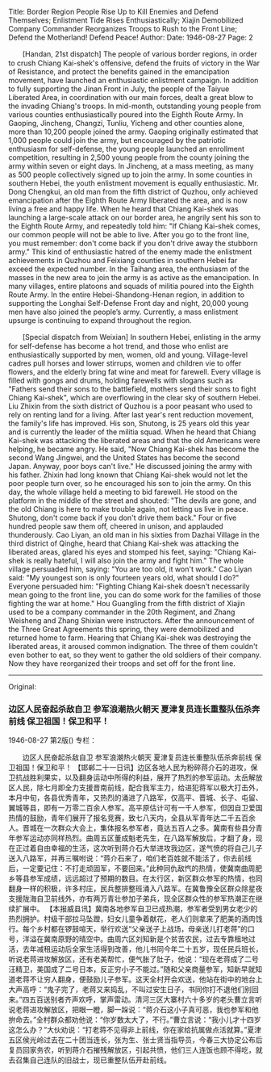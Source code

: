 Title: Border Region People Rise Up to Kill Enemies and Defend Themselves; Enlistment Tide Rises Enthusiastically; Xiajin Demobilized Company Commander Reorganizes Troops to Rush to the Front Line; Defend the Motherland! Defend Peace!
Author:
Date: 1946-08-27
Page: 2

　　[Handan, 21st dispatch] The people of various border regions, in order to crush Chiang Kai-shek's offensive, defend the fruits of victory in the War of Resistance, and protect the benefits gained in the emancipation movement, have launched an enthusiastic enlistment campaign. In addition to fully supporting the Jinan Front in July, the people of the Taiyue Liberated Area, in coordination with our main forces, dealt a great blow to the invading Chiang's troops. In mid-month, outstanding young people from various counties enthusiastically poured into the Eighth Route Army. In Gaoping, Jincheng, Changzi, Tunliu, Yicheng and other counties alone, more than 10,200 people joined the army. Gaoping originally estimated that 1,000 people could join the army, but encouraged by the patriotic enthusiasm for self-defense, the young people launched an enrollment competition, resulting in 2,500 young people from the county joining the army within seven or eight days. In Jincheng, at a mass meeting, as many as 500 people collectively signed up to join the army. In some counties in southern Hebei, the youth enlistment movement is equally enthusiastic. Mr. Dong Chengkui, an old man from the fifth district of Quzhou, only achieved emancipation after the Eighth Route Army liberated the area, and is now living a free and happy life. When he heard that Chiang Kai-shek was launching a large-scale attack on our border area, he angrily sent his son to the Eighth Route Army, and repeatedly told him: "If Chiang Kai-shek comes, our common people will not be able to live. After you go to the front line, you must remember: don't come back if you don't drive away the stubborn army." This kind of enthusiastic hatred of the enemy made the enlistment achievements in Quzhou and Feixiang counties in southern Hebei far exceed the expected number. In the Taihang area, the enthusiasm of the masses in the new area to join the army is as active as the emancipation. In many villages, entire platoons and squads of militia poured into the Eighth Route Army. In the entire Hebei-Shandong-Henan region, in addition to supporting the Longhai Self-Defense Front day and night, 20,000 young men have also joined the people’s army. Currently, a mass enlistment upsurge is continuing to expand throughout the region.

　　[Special dispatch from Weixian] In southern Hebei, enlisting in the army for self-defense has become a hot trend, and those who enlist are enthusiastically supported by men, women, old and young. Village-level cadres pull horses and lower stirrups, women and children vie to offer flowers, and the elderly bring fat wine and meat for farewell. Every village is filled with gongs and drums, holding farewells with slogans such as "Fathers send their sons to the battlefield, mothers send their sons to fight Chiang Kai-shek", which are overflowing in the clear sky of southern Hebei. Liu Zhixin from the sixth district of Quzhou is a poor peasant who used to rely on renting land for a living. After last year's rent reduction movement, the family's life has improved. His son, Shutong, is 25 years old this year and is currently the leader of the militia squad. When he heard that Chiang Kai-shek was attacking the liberated areas and that the old Americans were helping, he became angry. He said, "Now Chiang Kai-shek has become the second Wang Jingwei, and the United States has become the second Japan. Anyway, poor boys can't live." He discussed joining the army with his father. Zhixin had long known that Chiang Kai-shek would not let the poor people turn over, so he encouraged his son to join the army. On this day, the whole village held a meeting to bid farewell. He stood on the platform in the middle of the street and shouted: "The devils are gone, and the old Chiang is here to make trouble again, not letting us live in peace. Shutong, don't come back if you don't drive them back." Four or five hundred people saw them off, cheered in unison, and applauded thunderously. Cao Liyan, an old man in his sixties from Dazhai Village in the third district of Qinghe, heard that Chiang Kai-shek was attacking the liberated areas, glared his eyes and stomped his feet, saying: "Chiang Kai-shek is really hateful, I will also join the army and fight him." The whole village persuaded him, saying: "You are too old, it won't work." Cao Liyan said: "My youngest son is only fourteen years old, what should I do?" Everyone persuaded him: "Fighting Chiang Kai-shek doesn't necessarily mean going to the front line, you can do some work for the families of those fighting the war at home." Hou Guangling from the fifth district of Xiajin used to be a company commander in the 20th Regiment, and Zhang Weisheng and Zhang Shixian were instructors. After the announcement of the Three Great Agreements this spring, they were demobilized and returned home to farm. Hearing that Chiang Kai-shek was destroying the liberated areas, it aroused common indignation. The three of them couldn't even bother to eat, so they went to gather the old soldiers of their company. Now they have reorganized their troops and set off for the front line.



<hr /> 

Original: 


### 边区人民奋起杀敌自卫  参军浪潮热火朝天  夏津复员连长重整队伍杀奔前线  保卫祖国！保卫和平！

1946-08-27
第2版()
专栏：

　　边区人民奋起杀敌自卫
    参军浪潮热火朝天
    夏津复员连长重整队伍杀奔前线
    保卫祖国！保卫和平！
    【邯郸二十一日讯】边区各地人民为粉碎蒋介石的进攻，保卫抗战胜利果实，以及翻身运动中所得的利益，展开了热烈的参军运动。太岳解放区人民，除七月即全力支援晋南前线，配合我军主力，给进犯蒋军以极大打击外，本月中旬，各县优秀青年，又热烈的涌进了八路军，仅高平、晋城、长子、屯留、翼城等县，即有一万零二百余人参军。高平原估计可有一千人参军，但因自卫爱国热情的鼓励，青年们展开了报名竞赛，致七八天内，全县从军青年达二千五百余人。晋城在一次群众大会上，集体报名参军者，竟达五百人之多。冀南有些县分青年参军运动亦同样热烈。曲周五区董成魁老先生，在八路军解放后，才翻了身，现在正过着自由幸福的生活，这次听到蒋介石大举进攻我边区，遂气愤的将自己儿子送入八路军，并再三嘱咐说：“蒋介石来了，咱们老百姓就不能活了，你去前线后，一定要记住：不打走顽固军，不要回来。”此种同仇敌忾的热情，使冀南曲周肥乡等县参军成绩，远远超过了预期的数目。在太行区，新区群众参军的热情，也同翻身一样的积极，许多村庄，民兵整排整班涌入八路军。在冀鲁豫全区群众除星夜支援陇海自卫前线外，亦有两万青壮参加子弟兵，现全区群众性的参军热潮正在继续扩展中。
    【本报威县讯】冀南各地参军自卫已成热潮，参军者受到男女老少的热烈拥护。村级干部拉马坠蹬，妇女儿童争着献花，老人们则拿来了肥美的酒肉饯行。每个乡村都在锣鼓喧天，举行欢送“父亲送子上战场，母亲送儿打老蒋”的口号，洋溢在冀南原野的晴空中。曲周六区刘知新是个贫苦农民，过去专靠租地过活，去年减租运动后全家生活得到改善，他儿书同今年二十五岁，现任民兵班长，听说老蒋进攻解放区，还有老美帮忙，便气胀了肚子，他说：“现在老蒋成了二号汪精卫，美国成了二号日本，反正穷小子不能过。”随和父亲商量参军，知新早就知道老蒋不让穷人翻身，便鼓励儿子参军。这天全村开会欢送，他站在街中的地台上大声高呼：“鬼子完了，老蒋又来捣乱，不叫过安生日子，书同你打不退他们别回来。”四五百送别者齐声欢呼，掌声雷动。清河三区大寨村六十多岁的老头曹立言听说老蒋进攻解放区，把眼一瞪，脚一跺说：“蒋介石这小子真可恶，我也参军和他拚命去。”全村群众都劝他说：“你岁数太大了，不行。”曹立言说：“我小儿才十四岁这怎么办？”大伙劝说：“打老蒋不见得非上前线，你在家给抗属做点活就算。”夏津五区侯光岭过去在二十团当连长，张为生、张士贤当指导员，今春三大协定公布后复员回家务农，听到蒋介石摧残解放区，引起共愤，他们三人连饭也顾不得吃，就去召集自己连队的旧战士，现已重整队伍开赴前线。
